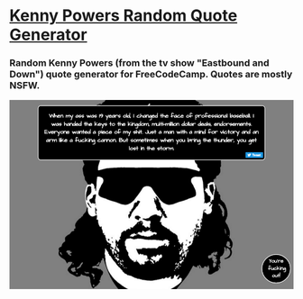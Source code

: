 # [Kenny Powers Random Quote Generator](http://codepen.io/schap843/debug/VaLdYK)

### Random Kenny Powers (from the tv show "Eastbound and Down") quote generator for FreeCodeCamp. Quotes are mostly NSFW.

![Kenny Powers Random Quote Generator](https://raw.githubusercontent.com/sschapma/codepen/master/kp.png "Kenny Powers Random Quote Generator")
